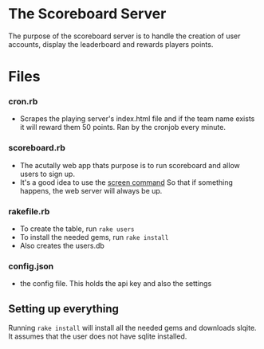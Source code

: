 # The Scoreboard Server

The purpose of the scoreboard server is to handle the creation of user accounts, display the leaderboard and rewards players points.

# Files
### cron.rb
  - Scrapes the playing server's index.html file and if the team name exists it will reward them 50 points. Ran by the cronjob every minute.<br>
  
### scoreboard.rb
  - The acutally web app thats purpose is to run scoreboard and allow users to sign up.
  - It's a good idea to use the <a href="https://www.digitalocean.com/community/tutorials/how-to-install-and-use-screen-on-an-ubuntu-cloud-server">screen command</a> So that if something happens, the web server will always be up.<br>
  
  
### rakefile.rb
  - To create the table, run ```rake users```
  - To install the needed gems, run ```rake install```
  - Also creates the users.db<br>
  
  
### config.json
  - the config file. This holds the api key and also the settings<br>
  

## Setting up everything
Running ```rake install``` will install all the needed gems and downloads slqite. It assumes that the user does not have sqlite installed.<br><br>



